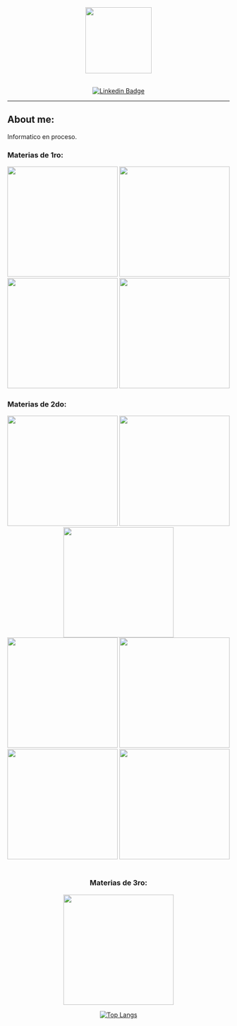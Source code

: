 <div id="header" align="center">
  <img src="https://media.giphy.com/media/2IudUHdI075HL02Pkk/giphy.gif" height="150" />
</div>

<br>

<div id="badges" align="center">
  
  [![Linkedin Badge](https://img.shields.io/badge/-Josco-blue?style=flat&logo=Linkedin&logoColor=white)](https://www.linkedin.com/in/joaqu%C3%ADn-emanuel-santa-cruz-a7594b24b/)
  
</div>

---
## About me:
  Informatico en proceso.

  ### Materias de 1ro:
  
  <div align="center">
    <a href="https://github.com/Joakulo/CADP"><img width="250" src="https://denvercoder1-github-readme-stats.vercel.app/api/pin/?username=Joakulo&repo=CADP&theme=dark"></a>
    <a href="https://github.com/Joakulo/Organizacion-de-Computadoras"><img width="250" src="https://denvercoder1-github-readme-stats.vercel.app/api/pin/?username=Joakulo&repo=Organizacion-de-Computadoras&theme=dark"></a>
<br>
    <a href="https://github.com/Joakulo/Arquitectura-de-Computadoras"><img width="250" src="https://denvercoder1-github-readme-stats.vercel.app/api/pin/?username=Joakulo&repo=Arquitectura-de-Computadoras&theme=dark"></a>
    <a href="https://github.com/Joakulo/Taller-de-Programacion"><img width="250" src="https://denvercoder1-github-readme-stats.vercel.app/api/pin/?username=Joakulo&repo=Taller-de-Programacion&theme=dark"></a>
  </div>
  
  ### Materias de 2do:
  
  <div align="center">
  <a href="https://github.com/Joakulo/AyED"><img width="250" src="https://denvercoder1-github-readme-stats.vercel.app/api/pin/?username=Joakulo&repo=AyED&theme=dark"></a>
  <a href="https://github.com/Joakulo/FOD"><img width="250" src="https://denvercoder1-github-readme-stats.vercel.app/api/pin/?username=Joakulo&repo=FOD&theme=dark"></a>
  <a href="https://github.com/Joakulo/Seminario-de-Lenguajes-.NET"><img width="250" src="https://denvercoder1-github-readme-stats.vercel.app/api/pin/?username=Joakulo&repo=Seminario-de-Lenguajes-.NET&theme=dark"></a>
<br>
  <a href="https://github.com/Joakulo/DBD"><img width="250" src="https://denvercoder1-github-readme-stats.vercel.app/api/pin/?username=Joakulo&repo=DBD&theme=dark"></a>
  <a href="https://github.com/Joakulo/ING1"><img width="250" src="https://denvercoder1-github-readme-stats.vercel.app/api/pin/?username=Joakulo&repo=ING1&theme=dark"></a>
  <a href="https://github.com/Joakulo/ISO"><img width="250" src="https://denvercoder1-github-readme-stats.vercel.app/api/pin/?username=Joakulo&repo=ISO&theme=dark"></a>
  <a href="https://github.com/Joakulo/OO1"><img width="250" src="https://denvercoder1-github-readme-stats.vercel.app/api/pin/?username=Joakulo&repo=OO1&theme=dark"></a>
  </div>
  
<br>

  <div align="center">

  ### Materias de 3ro:
  
  <div align="center">
    <a href="https://github.com/manueldiaslourenco/Ingenier-a-en-software-2"><img width="250" src="https://denvercoder1-github-readme-stats.vercel.app/api/pin/?username=manueldiaslourenco&repo=Ingenier-a-en-software-2&theme=dark"></a>
  <div align="center">
  
  [![Top Langs](https://github-readme-stats.vercel.app/api/top-langs/?username=Joakulo&layout=compact&theme=vision-friendly-dark)](https://github.com/anuraghazra/github-readme-stats)
  
  </div>
